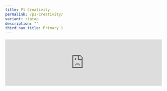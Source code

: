 ```yaml
---
title: P1 Creativity
permalink: /p1-creativity/
variant: tiptap
description: ""
third_nav_title: Primary 1
---
```

<div class="iframe-wrapper">
<iframe height="150" width="100%" allowfullscreen="true" frameborder="0" src="https://docs.google.com/document/d/e/2PACX-1vS4sZXWE7jYU0YoI3fY3k1o1lkvkT-dptUibeFfFuLa4m7P8hjugSypnbfGGGMQIg/pub?embedded=true"></iframe>
</div>
<p></p>